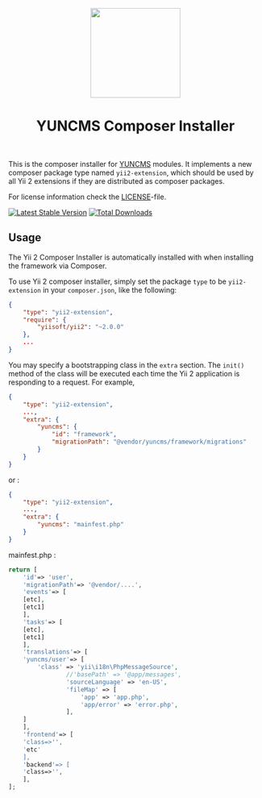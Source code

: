 <p align="center">
    <a href="https://getcomposer.org/" target="_blank" rel="external">
        <img src="https://getcomposer.org/img/logo-composer-transparent3.png" height="178px">
    </a>
    <h1 align="center">YUNCMS Composer Installer</h1>
    <br>
</p>

This is the composer installer for [YUNCMS](http://www.yuncms.net) modules.
It implements a new composer package type named `yii2-extension`,
which should be used by all Yii 2 extensions if they are distributed as composer packages.

For license information check the [LICENSE](LICENSE)-file.

[![Latest Stable Version](https://poser.pugx.org/yuncms/composer/v/stable.png)](https://packagist.org/packages/yuncms/composer)
[![Total Downloads](https://poser.pugx.org/yuncms/composer/downloads.png)](https://packagist.org/packages/yuncms/composer)


Usage
-----

The Yii 2 Composer Installer is automatically installed with when installing the framework via Composer.

To use Yii 2 composer installer, simply set the package `type` to be `yii2-extension` in your `composer.json`,
like the following:

```json
{
    "type": "yii2-extension",
    "require": {
        "yiisoft/yii2": "~2.0.0"
    },
    ...
}
```

You may specify a bootstrapping class in the `extra` section. The `init()` method of the class will be executed each time
the Yii 2 application is responding to a request. For example,

```json
{
    "type": "yii2-extension",
    ...,
    "extra": {
        "yuncms": {
            "id": "framework",
            "migrationPath": "@vendor/yuncms/framework/migrations"
        }
    }
}
```

or :

```json
{
    "type": "yii2-extension",
    ...,
    "extra": {
        "yuncms": "mainfest.php"
    }
}
```

mainfest.php :

```php
return [
    'id'=> 'user',
    'migrationPath'=> '@vendor/....',
    'events'=> [
	[etc],
	[etc1]
    ],
    'tasks'=> [
	[etc],
	[etc1]
    ],
    'translations'=> [
	'yuncms/user'=> [
		'class' => 'yii\i18n\PhpMessageSource',
                //'basePath' => '@app/messages',
                'sourceLanguage' => 'en-US',
                'fileMap' => [
                    'app' => 'app.php',
                    'app/error' => 'error.php',
                ],
	]
    ],
    'frontend'=> [
	'class=>'',
	'etc'
    ],
    'backend'=> [
	'class=>'',
    ],
];

```